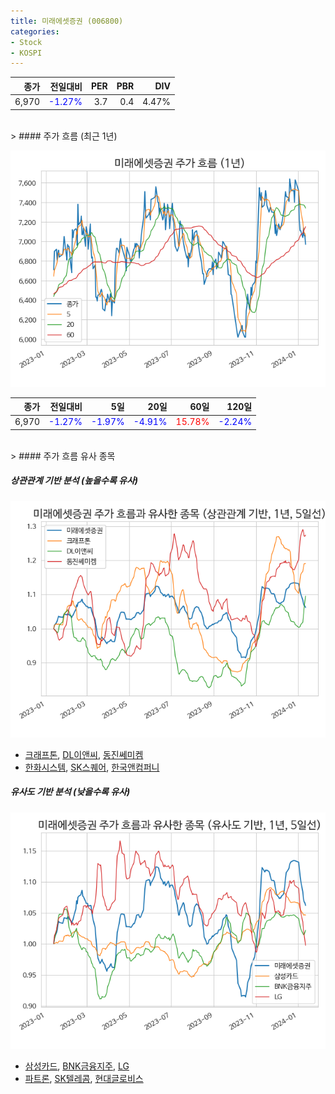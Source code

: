 ```yaml
---
title: 미래에셋증권 (006800)
categories:
- Stock
- KOSPI
---
```


|종가|전일대비|PER|PBR|DIV|
|---:|-------:|--:|--:|--:|
|6,970|<span style="color: blue">-1.27%</span>|3.7|0.4|4.47%|

<!-- more -->
<br>
> #### 주가 흐름 (최근 1년)

![006800](/assets/images/stock/006800.png)

|종가|전일대비|5일|20일|60일|120일|
|---:|-------:|--:|---:|---:|----:|
|6,970|<span style="color: blue">-1.27%</span>|<span style="color: blue">-1.97%</span>|<span style="color: blue">-4.91%</span>|<span style="color: red">15.78%</span>|<span style="color: blue">-2.24%</span>|

<br>
> #### 주가 흐름 유사 종목

##### 상관관계 기반 분석 (높을수록 유사)
![006800](/assets/images/stock/006800_corr.png)
- [크래프톤](/259960/), [DL이앤씨](/375500/), [동진쎄미켐](/005290/)
- [한화시스템](/272210/), [SK스퀘어](/402340/), [한국앤컴퍼니](/000240/)

##### 유사도 기반 분석 (낮을수록 유사)	
![006800](/assets/images/stock/006800_sim.png)
- [삼성카드](/029780/), [BNK금융지주](/138930/), [LG](/003550/)
- [파트론](/091700/), [SK텔레콤](/017670/), [현대글로비스](/086280/)